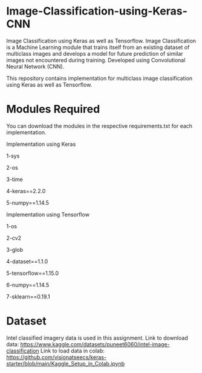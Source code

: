 # Image-Classification-using-Keras-CNN
Image Classification using Keras as well as Tensorflow. Image Classification is a Machine Learning module that trains itself from an existing dataset of multiclass images and develops a model for future prediction of similar images not encountered during training. Developed using Convolutional Neural Network (CNN).

This repository contains implementation for multiclass image classification using Keras as well as Tensorflow. 

# Modules Required
You can download the modules in the respective requirements.txt for each implementation.

Implementation using Keras

1-sys

2-os

3-time

4-keras==2.2.0

5-numpy==1.14.5

Implementation using Tensorflow

1-os

2-cv2

3-glob

4-dataset==1.1.0

5-tensorflow==1.15.0

6-numpy==1.14.5

7-sklearn==0.19.1

# Dataset
Intel classified imagery data is used in this assignment.
Link to download data:
https://www.kaggle.com/datasets/puneet6060/intel-image-classification
Link to load data in colab:
https://github.com/visionatseecs/keras-starter/blob/main/Kaggle_Setup_in_Colab.ipynb
